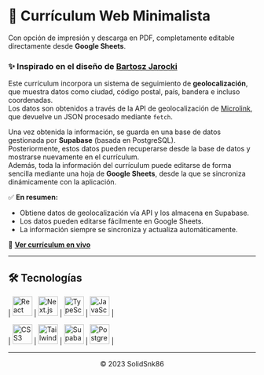 # 📄 Currículum Web Minimalista

Con opción de impresión y descarga en PDF, completamente editable directamente desde **Google Sheets**.

### ✨ Inspirado en el diseño de [Bartosz Jarocki](https://github.com/BartoszJarocki/cv)

Este currículum incorpora un sistema de seguimiento de **geolocalización**, que muestra datos como ciudad, código postal, país, bandera e incluso coordenadas.  
Los datos son obtenidos a través de la API de geolocalización de [Microlink](https://geolocation.microlink.io), que devuelve un JSON procesado mediante `fetch`.

Una vez obtenida la información, se guarda en una base de datos gestionada por **Supabase** (basada en PostgreSQL).  
Posteriormente, estos datos pueden recuperarse desde la base de datos y mostrarse nuevamente en el currículum.  
Además, toda la información del currículum puede editarse de forma sencilla mediante una hoja de **Google Sheets**, desde la que se sincroniza dinámicamente con la aplicación.

✅ **En resumen:**
- Obtiene datos de geolocalización vía API y los almacena en Supabase.
- Los datos pueden editarse fácilmente en Google Sheets.
- La información siempre se sincroniza y actualiza automáticamente.

🔗 **[Ver currículum en vivo](https://cv-gec.vercel.app/)**

---

## 🛠️ Tecnologías

| [<img src="https://cdn.jsdelivr.net/gh/devicons/devicon/icons/react/react-original.svg" width="40" alt="React"/>](https://reactjs.org/) | [<img src="https://cdn.jsdelivr.net/gh/devicons/devicon/icons/nextjs/nextjs-original.svg" width="40" alt="Next.js"/>](https://nextjs.org/) | [<img src="https://cdn.jsdelivr.net/gh/devicons/devicon/icons/typescript/typescript-original.svg" width="40" alt="TypeScript"/>](https://www.typescriptlang.org/) | [<img src="https://cdn.jsdelivr.net/gh/devicons/devicon/icons/javascript/javascript-original.svg" width="40" alt="JavaScript"/>](https://developer.mozilla.org/en-US/docs/Web/JavaScript) |

| [<img src="https://cdn.jsdelivr.net/gh/devicons/devicon/icons/css3/css3-original.svg" width="40" alt="CSS3"/>](https://developer.mozilla.org/en-US/docs/Web/CSS) | [<img src="https://cdn.jsdelivr.net/gh/devicons/devicon/icons/tailwindcss/tailwindcss-plain.svg" width="40" alt="TailwindCSS"/>](https://tailwindcss.com/) | [<img src="https://cdn.jsdelivr.net/gh/devicons/devicon/icons/supabase/supabase-original.svg" width="40" alt="Supabase"/>](https://supabase.io/) | [<img src="https://cdn.jsdelivr.net/gh/devicons/devicon/icons/postgresql/postgresql-original.svg" width="40" alt="PostgreSQL"/>](https://www.postgresql.org/) |

---

<div align="center">
  <p>© 2023 SolidSnk86</p>
</div>
